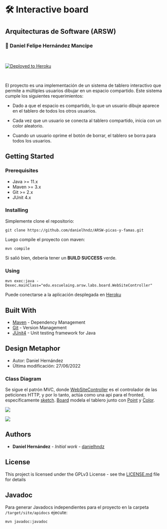 # :hammer_and_wrench: Interactive board

## Arquitecturas de Software (ARSW)

### :pushpin: Daniel Felipe Hernández Mancipe

<br/>

[![Deployed to Heroku](https://www.herokucdn.com/deploy/button.png)](https://beautiful-mount-rainier-03359.herokuapp.com/)

<br/>

El proyecto es una implementación de un sistema de tablero interactivo que permite a múltiples usuarios dibujar en un espacio compartido. Este sistema cumple los siguientes requerimientos:

- Dado a que el espacio es compartido, lo que un usuario dibuje aparece en el tablero de todos los otros usuarios.

- Cada vez que un usuario se conecta al tablero compartido, inicia con un color aleatorio.

- Cuando un usuario oprime el botón de borrar, el tablero se borra para todos los usuarios.

## Getting Started

### Prerequisites

- Java >= 11.x
- Maven >= 3.x
- Git >= 2.x
- JUnit 4.x

### Installing

Simplemente clone el repositorio:

```
git clone https://github.com/danielhndz/ARSW-picas-y-famas.git
```

Luego compile el proyecto con maven:

```
mvn compile
```

Si salió bien, debería tener un **BUILD SUCCESS** verde.

### Using

```
mvn exec:java -Dexec.mainClass="edu.escuelaing.arsw.labs.board.WebSiteController"
```

Puede conectarse a la aplicación desplegada en [Heroku](https://beautiful-mount-rainier-03359.herokuapp.com/)

## Built With

- [Maven](https://maven.apache.org/) - Dependency Management
- [Git](https://git-scm.com/) - Version Management
- [JUnit4](https://junit.org/junit4/) - Unit testing framework for Java

## Design Metaphor

- Autor: Daniel Hernández
- Última modificación: 27/06/2022

### Class Diagram

Se sigue el patrón MVC, donde [WebSiteController](/src/main/java/edu/escuelaing/arsw/labs/board/WebSiteController.java) es el controlador de las peticiones HTTP, y por lo tanto, actúa como una api para el fronted, específicamente [sketch](/src/main/resources/static/js/sketch.js). [Board](/src/main/java/edu/escuelaing/arsw/labs/board/model/Board.java) modela el tablero junto con [Point](/src/main/java/edu/escuelaing/arsw/labs/board/model/Point.java) y [Color](/src/main/java/edu/escuelaing/arsw/labs/board/model/Color.java).

![](../media/class_diagram1.png?raw=true)

![](../media/class_diagram2.png?raw=true)

## Authors

- **Daniel Hernández** - _Initial work_ - [danielhndz](https://github.com/danielhndz)

## License

This project is licensed under the GPLv3 License - see the [LICENSE.md](LICENSE.md) file for details

## Javadoc

Para generar Javadocs independientes para el proyecto en la carpeta `/target/site/apidocs` ejecute:

```
mvn javadoc:javadoc
```
